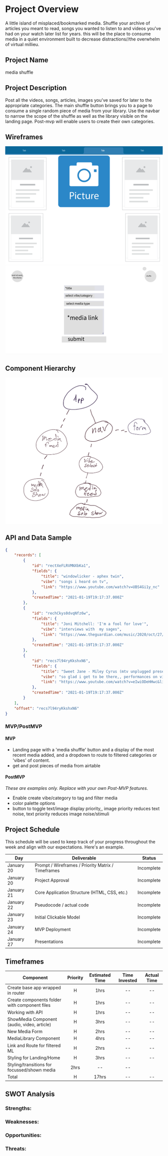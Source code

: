 # Project Overview

  A little island of misplaced/bookmarked media. Shuffle your archive of articles you meant to read, songs you wanted to listen to and videos you've had on your watch later list for years.
  this will be the place to consume media in a quiet environment built to decrease distractions//the overwhelm of virtual millieu.

## Project Name

  media shuffle

## Project Description

Post all the videos, songs, articles, images you've saved for later to the appropriate categories. The main shuffle button brings you to a page to consume a single random piece of media from your library. Use the navbar to narrow the scope of the shuffle as well as the library visible on the landing page.
  Post-mvp will enable users to create their own categories.

## Wireframes
![](./assets/wf1.png)
![](./assets/wf2.png)


## Component Hierarchy
![](./assets/PNG%20image.png)

## API and Data Sample

```json
{
    "records": [
        {
            "id": "rectXeFLRVMNXbKa1",
            "fields": {
                "title": "windowlicker - aphex twin",
                "vibe": "songs i heard on tv",
                "link": "https://www.youtube.com/watch?v=UBS4Gi1y_nc"
            },
            "createdTime": "2021-01-19T19:17:37.000Z"
        },
        {
            "id": "rechCkys0dvqNfz6w",
            "fields": {
                "title": "Joni Mitchell: 'I'm a fool for love'",
                "vibe": "interviews with  my sages",
                "link": "https://www.theguardian.com/music/2020/oct/27/joni-mitchell-interview-archives-early-years-cameron-crowe?utm_source=pocket-newtab"
            },
            "createdTime": "2021-01-19T19:17:37.000Z"
        },
        {
            "id": "recs7l94ryKkshxN6",
            "fields": {
                "title": "Sweet Jane - Miley Cyrus (mtv unplugged presents backyard sessions)",
                "vibe": "so glad i get to be there,, performances on video",
                "link": "https://www.youtube.com/watch?v=eIwiODeHHwc&list=WL&index=3"
            },
            "createdTime": "2021-01-19T19:17:37.000Z"
        }
    ],
    "offset": "recs7l94ryKkshxN6"
}
```

### MVP/PostMVP 

#### MVP 
- Landing page with a 'media shuffle' button and a display of the most recent media added, and a dropdown to route to filtered categories or 'vibes' of content.
- get and post pieces of media from airtable

#### PostMVP  
*These are examples only. Replace with your own Post-MVP features.*

- Enable create vibe/category to tag and filter media
- color palette options
- button to toggle text/image display priority,, image priority reduces text noise, text priority reduces image noise/stimuli

## Project Schedule

This schedule will be used to keep track of your progress throughout the week and align with our expectations. Here's an example.

|  Day | Deliverable | Status
|---|---| ---|
|January 20| Prompt / Wireframes / Priority Matrix / Timeframes | Incomplete
|January 20| Project Approval | Incomplete
|January 21| Core Application Structure (HTML, CSS, etc.) | Incomplete
|January 22| Pseudocode / actual code | Incomplete
|January 23| Initial Clickable Model  | Incomplete
|January 24| MVP Deployment | Incomplete
|January 27| Presentations | Incomplete

## Timeframes

| Component | Priority | Estimated Time | Time Invested | Actual Time |
| --- | :---: |  :---: | :---: | :---: |
| Create base app wrapped in router | H | 1hrs| -- | -- |
| Create components folder with component files | H | 1hrs | -- | -- |
| Working with API | H | 1hrs| -- | -- |
|ShowMedia Component (audio, video, article) | H | 3hrs | -- | -- |
| New Media Form| H | 2hrs | -- | -- |
| MediaLibrary Component | H | 4hrs | -- | -- |
| Link and Route for filtered ML | H | 2hrs | --| -- |
| Styling for Landing/Home | H | 3hrs | -- | -- |
| Styling/transitions for focussed/shown media | 2hrs | -- | -- |
| Total | H | 17hrs| -- | -- |

## SWOT Analysis

### Strengths:

### Weaknesses:

### Opportunities:

### Threats:
